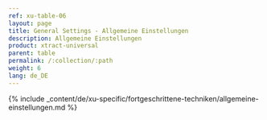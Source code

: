 ```yaml
---
ref: xu-table-06
layout: page
title: General Settings - Allgemeine Einstellungen
description: Allgemeine Einstellungen
product: xtract-universal
parent: table
permalink: /:collection/:path
weight: 6
lang: de_DE
---
```


{% include _content/de/xu-specific/fortgeschrittene-techniken/allgemeine-einstellungen.md  %}


